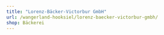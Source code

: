 ```yaml
---
title: "Lorenz-Bäcker-Victorbur GmbH"
url: /wangerland-hooksiel/lorenz-baecker-victorbur-gmbh/
shop: Bäckerei
---
```

